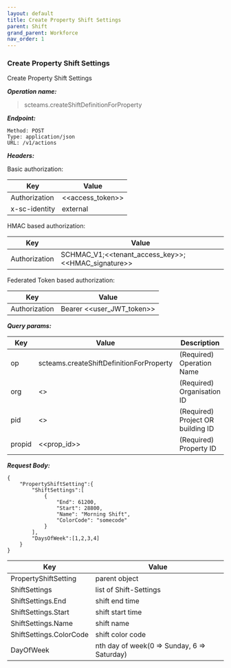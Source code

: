 ```yaml
---
layout: default
title: Create Property Shift Settings
parent: Shift
grand_parent: Workforce
nav_order: 1
---
```



### Create Property Shift Settings

Create Property Shift Settings

***Operation name:***

> scteams.createShiftDefinitionForProperty

***Endpoint:***

```
Method: POST
Type: application/json
URL: /v1/actions
```

***Headers:***

Basic authorization:

|Key|Value|
|---|---|
|Authorization|<<access_token>>|
|x-sc-identity|external|

HMAC based authorization:

|Key|Value|
|---|---|
|Authorization|SCHMAC_V1;<<tenant_access_key>>;<<HMAC_signature>>|

Federated Token based authorization:

|Key|Value|
|---|---|
|Authorization|Bearer <<user_JWT_token>>|

***Query params:***

| Key | Value | Description |
| --- | ------|-------------|
| op | scteams.createShiftDefinitionForProperty | (Required) Operation Name |
| org | <<org>> | (Required) Organisation ID |
| pid | <<pid>> | (Required) Project OR building ID |
| propid | <<prop_id>> | (Required) Property ID |


***Request Body:***

```
{
    "PropertyShiftSetting":{
        "ShiftSettings":[
            {
                "End": 61200,
                "Start": 28800,
                "Name": "Morning Shift",
                "ColorCode": "somecode"
            }
        ],
        "DaysOfWeek":[1,2,3,4]
    }
}
```

|Key|Value|
|---|---|
|PropertyShiftSetting|parent object|
|ShiftSettings|list of Shift-Settings|
|ShiftSettings.End|shift end time|
|ShiftSettings.Start|shift start time|
|ShiftSettings.Name|shift name|
|ShiftSettings.ColorCode|shift color code|
|DayOfWeek|nth day of week(0 => Sunday, 6 => Saturday)|